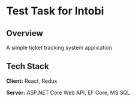 # Test Task for Intobi

## Overview

A simple ticket tracking system application

## Tech Stack

**Client:** React, Redux

**Server:** ASP.NET Core Web API, EF Core, MS SQL